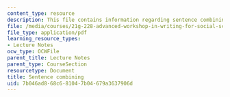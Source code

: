 ```yaml
---
content_type: resource
description: This file contains information regarding sentence combining.
file: /media/courses/21g-228-advanced-workshop-in-writing-for-social-sciences-and-architecture-els-spring-2007/7b046ad868c681047b04679a3637906d_MIT21G.228S07_sent_combine.pdf
file_type: application/pdf
learning_resource_types:
- Lecture Notes
ocw_type: OCWFile
parent_title: Lecture Notes
parent_type: CourseSection
resourcetype: Document
title: Sentence combining
uid: 7b046ad8-68c6-8104-7b04-679a3637906d
---
```

